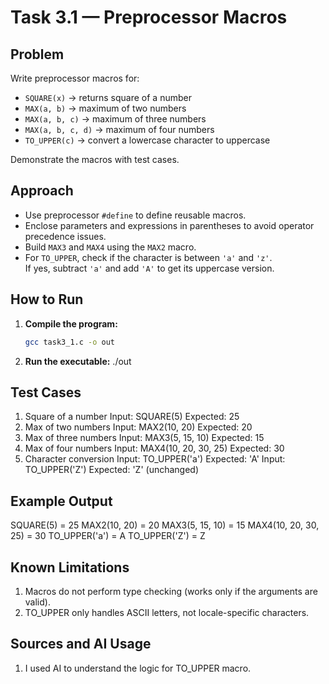 # Task 3.1 — Preprocessor Macros

## Problem
Write preprocessor macros for:
- `SQUARE(x)` → returns square of a number
- `MAX(a, b)` → maximum of two numbers
- `MAX(a, b, c)` → maximum of three numbers
- `MAX(a, b, c, d)` → maximum of four numbers
- `TO_UPPER(c)` → convert a lowercase character to uppercase

Demonstrate the macros with test cases.

## Approach
- Use preprocessor `#define` to define reusable macros.
- Enclose parameters and expressions in parentheses to avoid operator precedence issues.
- Build `MAX3` and `MAX4` using the `MAX2` macro.
- For `TO_UPPER`, check if the character is between `'a'` and `'z'`.  
  If yes, subtract `'a'` and add `'A'` to get its uppercase version.

## How to Run
1. **Compile the program:**
   ```bash
   gcc task3_1.c -o out
2. **Run the executable:**
    ./out

## Test Cases
1. Square of a number
Input: SQUARE(5)
Expected: 25
2. Max of two numbers
Input: MAX2(10, 20)
Expected: 20
3. Max of three numbers
Input: MAX3(5, 15, 10)
Expected: 15
4. Max of four numbers
Input: MAX4(10, 20, 30, 25)
Expected: 30
5. Character conversion
Input: TO_UPPER('a')
Expected: 'A'
Input: TO_UPPER('Z')
Expected: 'Z' (unchanged)

## Example Output
SQUARE(5) = 25
MAX2(10, 20) = 20
MAX3(5, 15, 10) = 15
MAX4(10, 20, 30, 25) = 30
TO_UPPER('a') = A
TO_UPPER('Z') = Z

## Known Limitations
1. Macros do not perform type checking (works only if the arguments are valid).
2. TO_UPPER only handles ASCII letters, not locale-specific characters.

## Sources and AI Usage 
1. I used AI to understand the logic for TO_UPPER macro.



